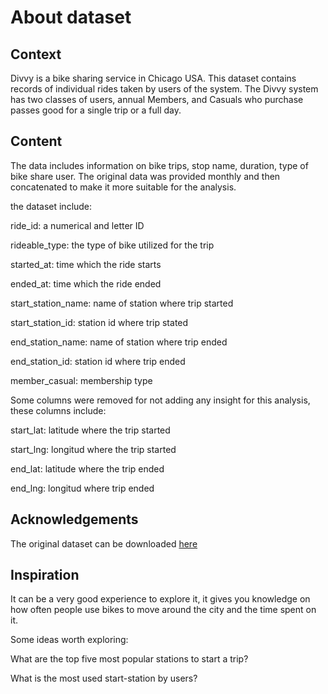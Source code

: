 # About dataset

## Context

Divvy is a bike sharing service in Chicago USA. This dataset contains records of individual rides taken by users of the system. The Divvy system has two classes of users, annual Members, and Casuals who purchase passes good for a single trip or a full day.

## Content

The data includes information on bike trips, stop name, duration, type of bike share user. The original data was provided monthly and then concatenated to make it more suitable for the analysis.

the dataset include:

ride_id: a numerical and letter ID

rideable_type: the type of bike utilized for the trip

started_at: time which the ride starts

ended_at: time which the ride ended

start_station_name: name of station where trip started

start_station_id: station id where trip stated

end_station_name: name of station where trip ended

end_station_id: station id where trip ended

member_casual: membership type

Some columns were removed for not adding any insight for this analysis, these columns include:

start_lat: latitude where the trip started

start_lng: longitud where the trip started

end_lat: latitude where the trip ended

end_lng: longitud where trip ended


## Acknowledgements

The original dataset can be downloaded <a href="https://divvy-tripdata.s3.amazonaws.com/index.html" target="blank">here</a>

## Inspiration

It can be a very good experience to explore it, it gives you knowledge on how often people use bikes to move around the city and the time spent on it.

Some ideas worth exploring:

What are the top five most popular stations to start a trip?

What is the most used start-station by users? 
